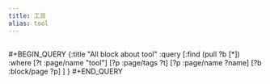 ```yaml
---
title: 工具
alias: tool
---
```

##
#+BEGIN_QUERY
{:title "All block about tool"
 :query [:find (pull ?b [*])
  :where
  [?t :page/name "tool"]
  [?p :page/tags ?t]
  [?p :page/name ?name]
  [?b :block/page ?p]
]
}
#+END_QUERY

